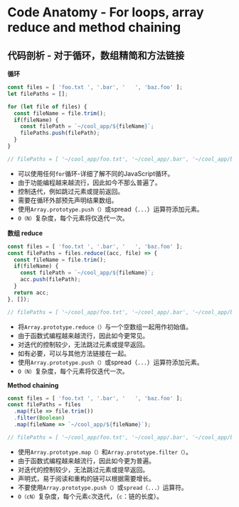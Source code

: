 # Code Anatomy - For loops, array reduce and method chaining

## 代码剖析 - 对于循环，数组精简和方法链接

**循环**

```js
const files = [ 'foo.txt ', '.bar', '   ', 'baz.foo' ];
let filePaths = [];

for (let file of files) {
  const fileName = file.trim();
  if(fileName) {
    const filePath = `~/cool_app/${fileName}`;
    filePaths.push(filePath);
  }
}

// filePaths = [ '~/cool_app/foo.txt', '~/cool_app/.bar', '~/cool_app/baz.foo']
```

* 可以使用任何`for`循环-详细了解不同的JavaScript循环。
* 由于功能编程越来越流行，因此如今不那么普遍了。
* 控制迭代，例如跳过元素或提前返回。
* 需要在循环外部预先声明结果数组。
* 使用`Array.prototype.push（）`或spread（`...`）运算符添加元素。
* `O（N）`复杂度，每个元素将仅迭代一次。

**数组 reduce**

```js
const files = [ 'foo.txt ', '.bar', '   ', 'baz.foo' ];
const filePaths = files.reduce((acc, file) => {
  const fileName = file.trim();
  if(fileName) {
    const filePath = `~/cool_app/${fileName}`;
    acc.push(filePath);
  }
  return acc;
}, []);

// filePaths = [ '~/cool_app/foo.txt', '~/cool_app/.bar', '~/cool_app/baz.foo']
```

* 将`Array.prototype.reduce（）`与一个空数组一起用作初始值。
* 由于函数式编程越来越流行，因此如今更常见。
* 对迭代的控制较少，无法跳过元素或提早返回。
* 如有必要，可以与其他方法链接在一起。
* 使用`Array.prototype.push（）`或spread（`...`）运算符添加元素。
* `O（N）`复杂度，每个元素将仅迭代一次。

**Method chaining**

```js
const files = [ 'foo.txt ', '.bar', '   ', 'baz.foo' ];
const filePaths = files
  .map(file => file.trim())
  .filter(Boolean)
  .map(fileName => `~/cool_app/${fileName}`);

// filePaths = [ '~/cool_app/foo.txt', '~/cool_app/.bar', '~/cool_app/baz.foo']
```

* 使用`Array.prototype.map（）`和`Array.prototype.filter（）`。
* 由于函数式编程越来越流行，因此如今更为普遍。
* 对迭代的控制较少，无法跳过元素或提早返回。
* 声明式，易于阅读和重构的链可以根据需要增长。
* 不要使用`Array.prototype.push（）`或`spread（...）`运算符。
* `O（cN）`复杂度，每个元素`c`次迭代，（`c`：链的长度）。
